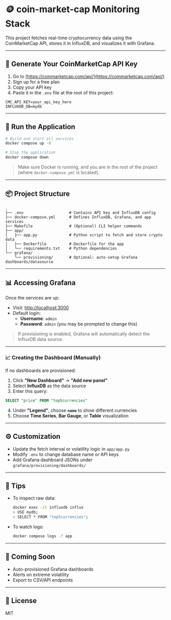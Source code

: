 # 🪙 coin-market-cap Monitoring Stack

This project fetches real-time cryptocurrency data using the CoinMarketCap API, stores it in InfluxDB, and visualizes it with Grafana.

---

## 🔑 Generate Your CoinMarketCap API Key

1. Go to [https://coinmarketcap.com/api/](https://coinmarketcap.com/api/)
2. Sign up for a free plan
3. Copy your API key
4. Paste it in the `.env` file at the root of this project:

```env
CMC_API_KEY=your_api_key_here
INFLUXDB_DB=mydb
```

---

## 🚀 Run the Application

```bash
# Build and start all services
docker compose up -d

# Stop the application
docker compose down
```

> Make sure Docker is running, and you are in the root of the project (where `docker-compose.yml` is located).

---

## 📦 Project Structure

```
.
├── .env                    # Contains API key and InfluxDB config
├── docker-compose.yml      # Defines InfluxDB, Grafana, and app services
├── Makefile                # (Optional) CLI helper commands
├── app/
│   ├── app.py              # Python script to fetch and store crypto data
│   ├── Dockerfile          # Dockerfile for the app
│   └── requirements.txt    # Python dependencies
└── grafana/
    └── provisioning/       # Optional: auto-setup Grafana dashboards/datasource
```

---

## 📊 Accessing Grafana

Once the services are up:

- Visit: [http://localhost:3000](http://localhost:3000)
- Default login:
  - **Username**: `admin`
  - **Password**: `admin` (you may be prompted to change this)

> If provisioning is enabled, Grafana will automatically detect the InfluxDB data source.

---

### 📈 Creating the Dashboard (Manually)

If no dashboards are provisioned:

1. Click **"New Dashboard"** → **"Add new panel"**
2. Select **InfluxDB** as the data source
3. Enter this query:

```sql
SELECT "price" FROM "top5currencies"
```

4. Under **"Legend"**, choose **`name`** to show different currencies
5. Choose **Time Series**, **Bar Gauge**, or **Table** visualization

---

## ⚙️ Customization

- Update the fetch interval or volatility logic in `app/app.py`
- Modify `.env` to change database name or API keys
- Add Grafana dashboard JSONs under `grafana/provisioning/dashboards/`

---

## 📌 Tips

- To inspect raw data:
  ```bash
  docker exec -it influxdb influx
  > USE mydb;
  > SELECT * FROM "top5currencies";
  ```

- To watch logs:
  ```bash
  docker compose logs -f app
  ```

---

## 📃 Coming Soon
- Auto-provisioned Grafana dashboards
- Alerts on extreme volatility
- Export to CSV/API endpoints

---

## 📄 License

MIT

